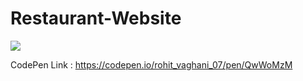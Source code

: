 # Restaurant-Website

![](https://i.postimg.cc/mrDV7rfk/Screenshot-80.png)

CodePen Link : https://codepen.io/rohit_vaghani_07/pen/QwWoMzM
